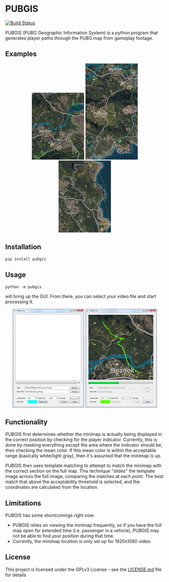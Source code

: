 # PUBGIS
[![Build Status](https://travis-ci.org/andrewzwicky/PUBGIS.svg?branch=master)](https://travis-ci.org/andrewzwicky/PUBGIS)

PUBGIS (PUBG Geographic Information System) is a python program that generates player paths through the PUBG map from gameplay footage.

## Examples

<p align="center">
  <img src="docs\example_path.jpg" width="33%">
  <img src="docs\example_path_2.jpg" width="33%">
  <img src="docs\example_path_3.jpg" width="33%">
</p>

## Installation

    pip install pubgis

## Usage

    python -m pubgis

will bring up the GUI.  From there, you can select your video file and start processing it.

<p align="center">
  <img src="docs\example_setup.jpg" width="45%">
  <img src="docs\example_processing.jpg" width="45%">
</p>

## Functionality

PUBGIS first determines whether the minimap is actually being displayed in the correct position by checking for the player indicator.  Currently, this is done by masking everything except the area where the indicator should be, then checking the mean color.  If this mean color is within the acceptable range (basically white/light gray), then it's assumed that the minimap is up.

 PUBGIS then uses template matching to attempt to match the minimap with the correct section on the full map.  This technique "slides" the template image across the full image, comparing the matches at each point.  The best match that above the acceptability threshold is selected, and the coordinates are calculated from the location.

## Limitations

PUBGIS has some shortcomings right now:
* PUBGIS relies on viewing the minimap frequently, so if you have the full map open for extended time (i.e. passenger in a vehicle), PUBGIS may not be able to find your position during that time.
* Currently, the minimap location is only set up for 1920x1080 video.

## License

This project is licensed under the GPLv3 License - see the [LICENSE.md](LICENSE.md) file for details
